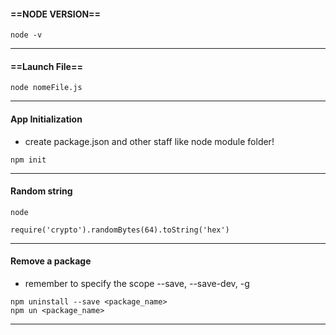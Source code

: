#### ==NODE VERSION==
```console
node -v
```
---
#### ==Launch File==
```console
node nomeFile.js
```
---
#### App Initialization
- create package.json and other staff like node module folder!
```console
npm init
```
---
#### Random string
```console
node
```
```console
require('crypto').randomBytes(64).toString('hex')
```
---
#### Remove a package
- remember to specify the scope --save, --save-dev, -g 
```console
npm uninstall --save <package_name> 
npm un <package_name>
```
---
